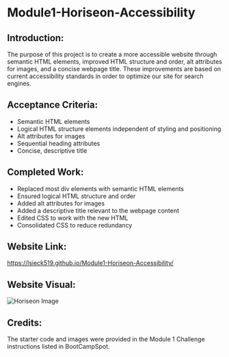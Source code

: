 # Module1-Horiseon-Accessibility

## Introduction:

The purpose of this project is to create a more accessible website through semantic HTML elements, improved HTML structure and order, alt attributes for images, and a concise webpage title. These improvements are based on current accessibility standards in order to optimize our site for search engines. 


## Acceptance Criteria:

- Semantic HTML elements
- Logical HTML structure elements independent of styling and positioning
- Alt attributes for images
- Sequential heading attributes
- Concise, descriptive title

## Completed Work:

- Replaced most div elements with semantic HTML elements
- Ensured logical HTML structure and order
- Added alt attributes for images
- Added a descriptive title relevant to the webpage content
- Edited CSS to work with the new HTML
- Consolidated CSS to reduce redundancy 

## Website Link: 

https://lsieck519.github.io/Module1-Horiseon-Accessibility/

## Website Visual: 

![Horiseon Image](https://user-images.githubusercontent.com/99048123/204022687-aca8f96b-1aa2-44db-b300-6703ff96844c.png)


## Credits:

The starter code and images were provided in the Module 1 Challenge instructions listed in BootCampSpot.  
